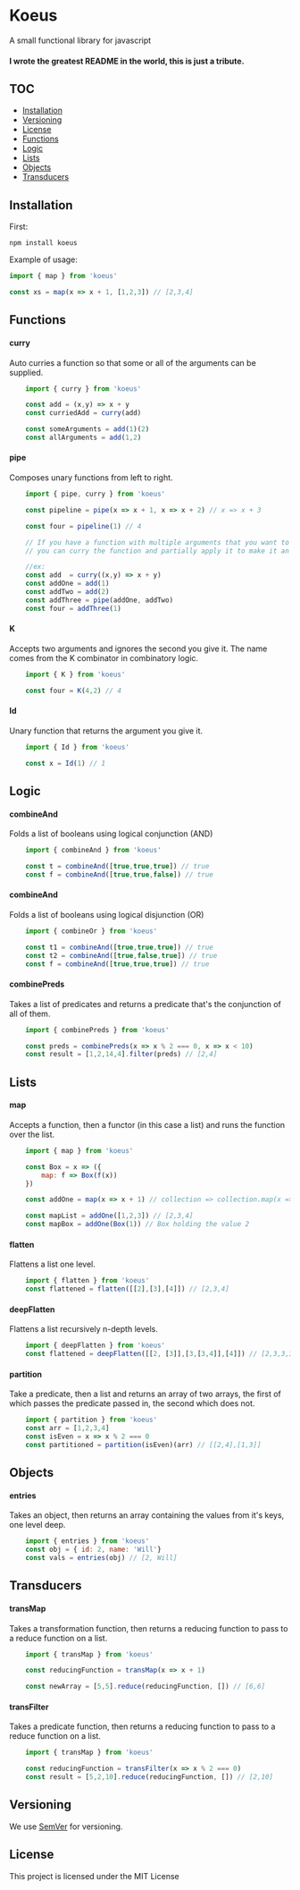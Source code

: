 # Koeus
A small functional library for javascript

#### I wrote the greatest README in the world, this is just a tribute.

## TOC
* [Installation](#installation)
* [Versioning](#versioning)
* [License](#license)
* [Functions](#functions)
* [Logic](#logic)
* [Lists](#lists)
* [Objects](#objects)
* [Transducers](#transducers)

## Installation

First:

```
npm install koeus
```

Example of usage:

```js
import { map } from 'koeus'

const xs = map(x => x + 1, [1,2,3]) // [2,3,4]
```

## Functions

#### curry
Auto curries a function so that some or all of the arguments can be supplied.
```js
    import { curry } from 'koeus'

    const add = (x,y) => x + y
    const curriedAdd = curry(add)

    const someArguments = add(1)(2)
    const allArguments = add(1,2)
```

#### pipe
Composes unary functions from left to right.
```js
    import { pipe, curry } from 'koeus'

    const pipeline = pipe(x => x + 1, x => x + 2) // x => x + 3

    const four = pipeline(1) // 4

    // If you have a function with multiple arguments that you want to pipe
    // you can curry the function and partially apply it to make it an unary function.

    //ex:
    const add  = curry((x,y) => x + y)
    const addOne = add(1)
    const addTwo = add(2)
    const addThree = pipe(addOne, addTwo)
    const four = addThree(1)
```

#### K
Accepts two arguments and ignores the second you give it.
The name comes from the K combinator in combinatory logic.
```js
    import { K } from 'koeus'

    const four = K(4,2) // 4
```

#### Id
Unary function that returns the argument you give it.
```js
    import { Id } from 'koeus'

    const x = Id(1) // 1
```
## Logic


#### combineAnd
Folds a list of booleans using logical conjunction (AND)
```js
    import { combineAnd } from 'koeus'

    const t = combineAnd([true,true,true]) // true
    const f = combineAnd([true,true,false]) // true
```

#### combineAnd
Folds a list of booleans using logical disjunction (OR)
```js
    import { combineOr } from 'koeus'

    const t1 = combineAnd([true,true,true]) // true
    const t2 = combineAnd([true,false,true]) // true
    const f = combineAnd([true,true,true]) // true
```

#### combinePreds
Takes a list of predicates and returns a predicate that's the conjunction of all of them.
```js
    import { combinePreds } from 'koeus'

    const preds = combinePreds(x => x % 2 === 0, x => x < 10)
    const result = [1,2,14,4].filter(preds) // [2,4]
```
## Lists


#### map
Accepts a function, then a functor (in this case a list) and runs the function over
the list.
```js
    import { map } from 'koeus'

    const Box = x => ({
        map: f => Box(f(x))
    })

    const addOne = map(x => x + 1) // collection => collection.map(x => x + 1)

    const mapList = addOne([1,2,3]) // [2,3,4]
    const mapBox = addOne(Box(1)) // Box holding the value 2

```

#### flatten
Flattens a list one level.

```js
    import { flatten } from 'koeus'
    const flattened = flatten([[2],[3],[4]]) // [2,3,4]
```

#### deepFlatten
Flattens a list recursively n-depth levels.

```js
    import { deepFlatten } from 'koeus'
    const flattened = deepFlatten([[2, [3]],[3,[3,4]],[4]]) // [2,3,3,3,4,4]
```

#### partition
Take a predicate, then a list and returns an array of two arrays, the first of which
passes the predicate passed in, the second which does not.

```js
    import { partition } from 'koeus'
    const arr = [1,2,3,4]
    const isEven = x => x % 2 === 0
    const partitioned = partition(isEven)(arr) // [[2,4],[1,3]]
```
## Objects

#### entries
Takes an object, then returns an array containing the values from it's keys, one level deep.
```js
    import { entries } from 'koeus'
    const obj = { id: 2, name: 'Will'}
    const vals = entries(obj) // [2, Will]
```
## Transducers

#### transMap
Takes a transformation function, then returns a reducing function to pass to a reduce function on a list.
```js
    import { transMap } from 'koeus'

    const reducingFunction = transMap(x => x + 1)

    const newArray = [5,5].reduce(reducingFunction, []) // [6,6]
```

#### transFilter
Takes a predicate function, then returns a reducing function to pass to a reduce function on a list.
```js
    import { transMap } from 'koeus'

    const reducingFunction = transFilter(x => x % 2 === 0)
    const result = [5,2,10].reduce(reducingFunction, []) // [2,10]
```
## Versioning

We use [SemVer](http://semver.org/) for versioning.

## License

This project is licensed under the MIT License
